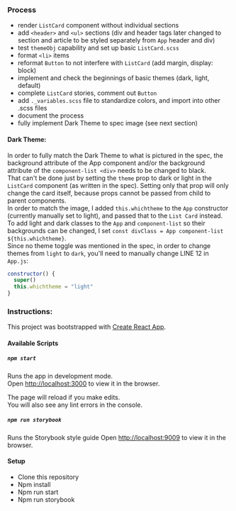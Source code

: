 
### Process
-   render `ListCard` component without individual sections
-   add `<header>` and `<ul>` sections (div and header tags later changed to section and article to be styled separately from `App` header and div)
-   test `themeObj` capability and set up basic `ListCard.scss`
-   format `<li>` items
-   reformat `Button` to not interfere with `ListCard` (add margin, display: block)
-   implement and check the beginnings of basic themes (dark, light, default)
-   complete `ListCard` stories, comment out `Button`
-   add `._variables.scss` file to standardize colors, and import into other .scss files
-   document the process
-   fully implement Dark Theme to spec image (see next section)

#### Dark Theme:
In order to fully match the Dark Theme to what is pictured in the spec, the background attribute of the App component and/or the background attribute of the `component-list <div>` needs to be changed to black.<br/>
That can't be done just by setting the `theme` prop to dark or light in the `ListCard` component (as written in the spec). Setting only that prop will only change the card itself, because props cannot be passed from child to parent components. <br/>
In order to match the image, I added `this.whichtheme` to the `App` constructor (currently manually set to light), and passed that to the `List Card` instead. To add light and dark classes to the `App` and `component-list` so their backgrounds can be changed, I set `const divClass = App component-list ${this.whichtheme}`.<br/>
Since no theme toggle was mentioned in the spec, in order to change themes from `light` to `dark`, you'll need to manually change LINE 12 in `App.js`:
```js
constructor() {
  super()
  this.whichtheme = "light"
}
```



### Instructions:
This project was bootstrapped with [Create React App](https://github.com/facebook/create-react-app).

#### Available Scripts

##### `npm start`

Runs the app in development mode.<br/>
Open [http://localhost:3000](http://localhost:3000) to view it in the browser.

The page will reload if you make edits.<br/>
You will also see any lint errors in the console.

##### `npm run storybook`

Runs the Storybook style guide
Open [http://localhost:9009](http://localhost:9009) to view it in the browser.

#### Setup

-   Clone this repository
-   Npm install
-   Npm run start
-   Npm run storybook

